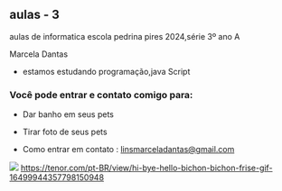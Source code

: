 ## aulas - 3 ##

aulas de informatica  escola pedrina pires 2024,série 3º ano A

Marcela Dantas
- estamos estudando programação,java Script

  
### Você pode entrar e contato comigo para: 
- Dar banho em seus pets
- Tirar foto de seus pets

- Como entrar em contato : linsmarceladantas@gmail.com

![](https://media1.tenor.com/m/5PuT-RRFAyQAAAAC/hi-bye.gif)
https://tenor.com/pt-BR/view/hi-bye-hello-bichon-bichon-frise-gif-16499944357798150948

